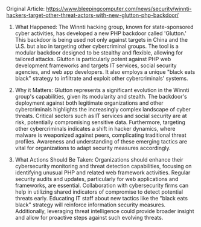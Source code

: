 Original Article: https://www.bleepingcomputer.com/news/security/winnti-hackers-target-other-threat-actors-with-new-glutton-php-backdoor/

1) What Happened:
The Winnti hacking group, known for state-sponsored cyber activities, has developed a new PHP backdoor called 'Glutton.' This backdoor is being used not only against targets in China and the U.S. but also in targeting other cybercriminal groups. The tool is a modular backdoor designed to be stealthy and flexible, allowing for tailored attacks. Glutton is particularly potent against PHP web development frameworks and targets IT services, social security agencies, and web app developers. It also employs a unique "black eats black" strategy to infiltrate and exploit other cybercriminals' systems.

2) Why it Matters:
Glutton represents a significant evolution in the Winnti group's capabilities, given its modularity and stealth. The backdoor's deployment against both legitimate organizations and other cybercriminals highlights the increasingly complex landscape of cyber threats. Critical sectors such as IT services and social security are at risk, potentially compromising sensitive data. Furthermore, targeting other cybercriminals indicates a shift in hacker dynamics, where malware is weaponized against peers, complicating traditional threat profiles. Awareness and understanding of these emerging tactics are vital for organizations to adapt security measures accordingly.

3) What Actions Should Be Taken:
Organizations should enhance their cybersecurity monitoring and threat detection capabilities, focusing on identifying unusual PHP and related web framework activities. Regular security audits and updates, particularly for web applications and frameworks, are essential. Collaboration with cybersecurity firms can help in utilizing shared indicators of compromise to detect potential threats early. Educating IT staff about new tactics like the "black eats black" strategy will reinforce information security measures. Additionally, leveraging threat intelligence could provide broader insight and allow for proactive steps against such evolving threats.